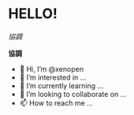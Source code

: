 # HELLO!
*協調*

**協調**

- 👋 Hi, I’m @xenopen
- 👀 I’m interested in ...
- 🌱 I’m currently learning ...
- 💞️ I’m looking to collaborate on ...
- 📫 How to reach me ...

<!---
xenopen/xenopen is a ✨ special ✨ repository because its `README.md` (this file) appears on your GitHub profile.
You can click the Preview link to take a look at your changes.
--->
